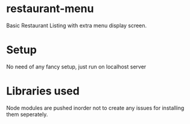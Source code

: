 # restaurant-menu
Basic Restaurant Listing with extra menu display screen.

# Setup
No need of any fancy setup, just run on localhost server

# Libraries used
Node modules are pushed inorder not to create any issues for installing them seperately.

